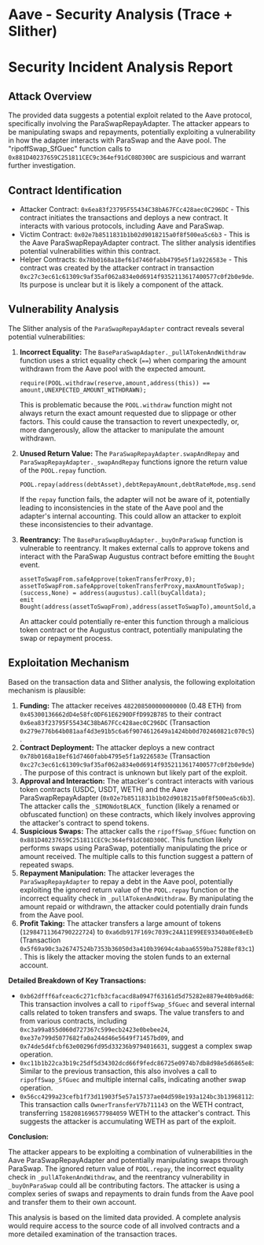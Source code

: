 # Aave - Security Analysis (Trace + Slither)

# Security Incident Analysis Report

## Attack Overview

The provided data suggests a potential exploit related to the Aave protocol, specifically involving the ParaSwapRepayAdapter. The attacker appears to be manipulating swaps and repayments, potentially exploiting a vulnerability in how the adapter interacts with ParaSwap and the Aave pool. The "ripoffSwap_SfGuec" function calls to `0x881D40237659C251811CEC9c364ef91dC08D300C` are suspicious and warrant further investigation.

## Contract Identification

- Attacker Contract: `0x6ea83f23795F55434C38bA67FCc428aec0C296DC` - This contract initiates the transactions and deploys a new contract. It interacts with various protocols, including Aave and ParaSwap.
- Victim Contract: `0x02e7b8511831b1b02d9018215a0f8f500ea5c6b3` - This is the Aave ParaSwapRepayAdapter contract. The slither analysis identifies potential vulnerabilities within this contract.
- Helper Contracts: `0x78b0168a18ef61d7460fabb4795e5f1a9226583e` - This contract was created by the attacker contract in transaction `0xc27c3ec61c61309c9af35af062a834e0d6914f9352113617400577c0f2b0e9de`. Its purpose is unclear but it is likely a component of the attack.

## Vulnerability Analysis

The Slither analysis of the `ParaSwapRepayAdapter` contract reveals several potential vulnerabilities:

1.  **Incorrect Equality:** The `BaseParaSwapAdapter._pullATokenAndWithdraw` function uses a strict equality check (`==`) when comparing the amount withdrawn from the Aave pool with the expected amount.

    ```solidity
    require(POOL.withdraw(reserve,amount,address(this)) == amount,UNEXPECTED_AMOUNT_WITHDRAWN);
    ```

    This is problematic because the `POOL.withdraw` function might not always return the exact amount requested due to slippage or other factors. This could cause the transaction to revert unexpectedly, or, more dangerously, allow the attacker to manipulate the amount withdrawn.

2.  **Unused Return Value:** The `ParaSwapRepayAdapter.swapAndRepay` and `ParaSwapRepayAdapter._swapAndRepay` functions ignore the return value of the `POOL.repay` function.

    ```solidity
    POOL.repay(address(debtAsset),debtRepayAmount,debtRateMode,msg.sender);
    ```

    If the `repay` function fails, the adapter will not be aware of it, potentially leading to inconsistencies in the state of the Aave pool and the adapter's internal accounting. This could allow an attacker to exploit these inconsistencies to their advantage.

3.  **Reentrancy:** The `BaseParaSwapBuyAdapter._buyOnParaSwap` function is vulnerable to reentrancy. It makes external calls to approve tokens and interact with the ParaSwap Augustus contract before emitting the `Bought` event.

    ```solidity
    assetToSwapFrom.safeApprove(tokenTransferProxy,0);
    assetToSwapFrom.safeApprove(tokenTransferProxy,maxAmountToSwap);
    (success,None) = address(augustus).call(buyCalldata);
    emit Bought(address(assetToSwapFrom),address(assetToSwapTo),amountSold,amountReceived);
    ```

    An attacker could potentially re-enter this function through a malicious token contract or the Augustus contract, potentially manipulating the swap or repayment process.

## Exploitation Mechanism

Based on the transaction data and Slither analysis, the following exploitation mechanism is plausible:

1.  **Funding:** The attacker receives `482208500000000000` (0.48 ETH) from `0x45300136662dD4e58fc0DF61E6290DFfD992B785` to their contract `0x6ea83f23795F55434C38bA67FCc428aec0C296DC` (Transaction `0x279e776b64b081aaf4d3e91b5c6a6f9074612649a1424bb0d702460821c070c5`).
2.  **Contract Deployment:** The attacker deploys a new contract `0x78b0168a18ef61d7460fabb4795e5f1a9226583e` (Transaction `0xc27c3ec61c61309c9af35af062a834e0d6914f9352113617400577c0f2b0e9de`). The purpose of this contract is unknown but likely part of the exploit.
3.  **Approval and Interaction:** The attacker's contract interacts with various token contracts (USDC, USDT, WETH) and the Aave ParaSwapRepayAdapter (`0x02e7b8511831b1b02d9018215a0f8f500ea5c6b3`). The attacker calls the `_SIMONdotBLACK_` function (likely a renamed or obfuscated function) on these contracts, which likely involves approving the attacker's contract to spend tokens.
4.  **Suspicious Swaps:** The attacker calls the `ripoffSwap_SfGuec` function on `0x881D40237659C251811CEC9c364ef91dC08D300C`. This function likely performs swaps using ParaSwap, potentially manipulating the price or amount received. The multiple calls to this function suggest a pattern of repeated swaps.
5.  **Repayment Manipulation:** The attacker leverages the `ParaSwapRepayAdapter` to repay a debt in the Aave pool, potentially exploiting the ignored return value of the `POOL.repay` function or the incorrect equality check in `_pullATokenAndWithdraw`. By manipulating the amount repaid or withdrawn, the attacker could potentially drain funds from the Aave pool.
6.  **Profit Taking:** The attacker transfers a large amount of tokens (`12984711364790222724`) to `0xa6db917F169c7039c24A11E99EE93340a0Ee8eEb` (Transaction `0x5f69a90c3a26747524b7353b36050d3a410b39694c4abaa6559ba75288ef83c1`). This is likely the attacker moving the stolen funds to an external account.

**Detailed Breakdown of Key Transactions:**

*   `0xb62dfff6afceac6c271cfb3cfacacd8a0947f63161d5d75282e8879e40b9ad68`: This transaction involves a call to `ripoffSwap_SfGuec` and several internal calls related to token transfers and swaps. The value transfers to and from various contracts, including `0xc3a99a855d060d727367c599ecb2423e0bebee24`, `0xe37e799d5077682fa0a244d46e5649f71457bd09`, and `0x74de5d4fcbf63e00296fd95d33236b9794016631`, suggest a complex swap operation.
*   `0xc11b1b22ca3b19c25df5d34302dcd66f9fedc86725e0974b7db8d98e5d6865e8`: Similar to the previous transaction, this also involves a call to `ripoffSwap_SfGuec` and multiple internal calls, indicating another swap operation.
*   `0x56cc4299a23cefb1f73d11903f5e57a15737ae04d598e193a124bc3b13968112`: This transaction calls `OwnerTransferV7b711143` on the WETH contract, transferring `1582081696577984059` WETH to the attacker's contract. This suggests the attacker is accumulating WETH as part of the exploit.

**Conclusion:**

The attacker appears to be exploiting a combination of vulnerabilities in the Aave ParaSwapRepayAdapter and potentially manipulating swaps through ParaSwap. The ignored return value of `POOL.repay`, the incorrect equality check in `_pullATokenAndWithdraw`, and the reentrancy vulnerability in `_buyOnParaSwap` could all be contributing factors. The attacker is using a complex series of swaps and repayments to drain funds from the Aave pool and transfer them to their own account.

This analysis is based on the limited data provided. A complete analysis would require access to the source code of all involved contracts and a more detailed examination of the transaction traces.
